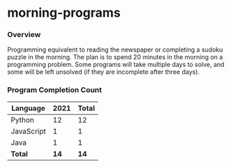 # morning-programs

### Overview

Programming equivalent to reading the newspaper or completing a sudoku puzzle in the morning.  The plan is to spend 20 
minutes in the morning on a programming problem.  Some programs will take multiple days to solve, and some will be left 
unsolved (if they are incomplete after three days).

### Program Completion Count

| Language     | 2021   | Total  |
|--------------|--------|--------|
| Python       | 12     | 12     |
| JavaScript   | 1      | 1      |
| Java         | 1      | 1      |
| **Total**    | **14** | **14** |
